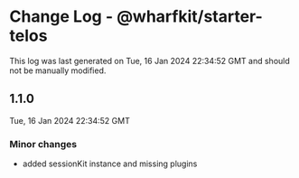# Change Log - @wharfkit/starter-telos

This log was last generated on Tue, 16 Jan 2024 22:34:52 GMT and should not be manually modified.

## 1.1.0
Tue, 16 Jan 2024 22:34:52 GMT

### Minor changes

- added sessionKit instance and missing plugins

